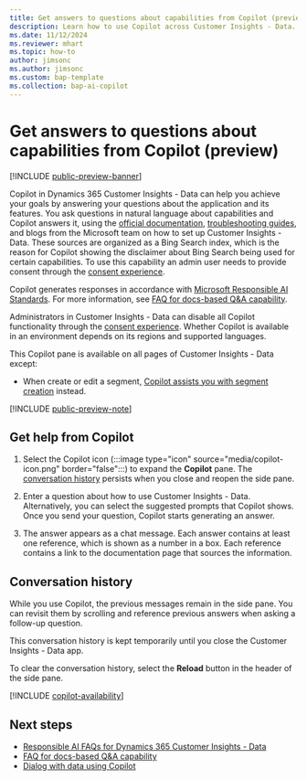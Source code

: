 ```yaml
---
title: Get answers to questions about capabilities from Copilot (preview)
description: Learn how to use Copilot across Customer Insights - Data.
ms.date: 11/12/2024
ms.reviewer: mhart
ms.topic: how-to
author: jimsonc
ms.author: jimsonc
ms.custom: bap-template
ms.collection: bap-ai-copilot 
---
```


# Get answers to questions about capabilities from Copilot (preview)

[!INCLUDE [public-preview-banner](./includes/public-preview-banner.md)]

Copilot in Dynamics 365 Customer Insights - Data can help you achieve your goals by answering your questions about the application and its features. You ask questions in natural language about capabilities and Copilot answers it, using the [official documentation](index.yml), [troubleshooting guides](/troubleshoot/dynamics-365/customer-insights/welcome-customer-insights), and blogs from the Microsoft team on how to set up Customer Insights - Data. These sources are organized as a Bing Search index, which is the reason for Copilot showing the disclaimer about Bing Search being used for certain capabilities. To use this capability an admin user needs to provide consent through the [consent experience](copilot-global-consent.md).

Copilot generates responses in accordance with [Microsoft Responsible AI Standards](https://www.microsoft.com/ai/responsible-ai). For more information, see [FAQ for docs-based Q&A capability](faqs-docs-qna.md).

Administrators in Customer Insights - Data can disable all Copilot functionality through the [consent experience](copilot-global-consent.md). Whether Copilot is available in an environment depends on its regions and supported languages.

This Copilot pane is available on all pages of Customer Insights - Data except:

- When create or edit a segment, [Copilot assists you with segment creation](segments-copilot.md) instead.

[!INCLUDE [public-preview-note](includes/public-preview-note.md)]

## Get help from Copilot

1. Select the Copilot icon (:::image type="icon" source="media/copilot-icon.png" border="false":::) to expand the **Copilot** pane. The [conversation history](#conversation-history) persists when you close and reopen the side pane.

1. Enter a question about how to use Customer Insights - Data. Alternatively, you can select the suggested prompts that Copilot shows. Once you send your question, Copilot starts generating an answer.

1. The answer appears as a chat message. Each answer contains at least one reference, which is shown as a number in a box. Each reference contains a link to the documentation page that sources the information.

## Conversation history

While you use Copilot, the previous messages remain in the side pane. You can revisit them by scrolling and reference previous answers when asking a follow-up question.

This conversation history is kept temporarily until you close the Customer Insights - Data app.

To clear the conversation history, select the **Reload** button in the header of the side pane.

[!INCLUDE [copilot-availability](includes/copilot-availability.md)]

## Next steps

- [Responsible AI FAQs for Dynamics 365 Customer Insights - Data](responsible-ai-overview.md)
- [FAQ for docs-based Q&A capability](faqs-docs-qna.md)
- [Dialog with data using Copilot](dialog-with-data.md)
